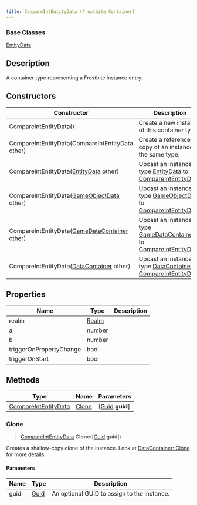 ```yaml
---
title: CompareIntEntityData (Frostbite Container)
---
```

### Base Classes

[EntityData](EntityData)

## Description

A container type representing a Frostbite instance entry.

## Constructors

| Constructor                                                                     | Description                                                                                                                     |
| ------------------------------------------------------------------------------- | ------------------------------------------------------------------------------------------------------------------------------- |
| CompareIntEntityData()                                                          | Create a new instance of this container type.                                                                                   |
| CompareIntEntityData(CompareIntEntityData other)                                | Create a reference copy of an instance of the same type.                                                                        |
| CompareIntEntityData([EntityData](EntityData) other)                            | Upcast an instance of type [EntityData](EntityData) to [CompareIntEntityData](CompareIntEntityData).                            |
| CompareIntEntityData([GameObjectData](GameObjectData) other)                    | Upcast an instance of type [GameObjectData](GameObjectData) to [CompareIntEntityData](CompareIntEntityData).                    |
| CompareIntEntityData([GameDataContainer](GameDataContainer) other)              | Upcast an instance of type [GameDataContainer](GameDataContainer) to [CompareIntEntityData](CompareIntEntityData).              |
| CompareIntEntityData([DataContainer](/vext/ref/cls/shr/datacontainer) other) | Upcast an instance of type [DataContainer](/vext/ref/cls/shr/datacontainer) to [CompareIntEntityData](CompareIntEntityData). |

## Properties

| Name                    | Type           | Description |
| ----------------------- | -------------- | ----------- |
| realm                   | [Realm](Realm) |             |
| a                       | number         |             |
| b                       | number         |             |
| triggerOnPropertyChange | bool           |             |
| triggerOnStart          | bool           |             |

## Methods

| Type                                         | Name            | Parameters                                     |
| -------------------------------------------- | --------------- | ---------------------------------------------- |
| [CompareIntEntityData](CompareIntEntityData) | [Clone](#clone) | \[[Guid](/vext/ref/cls/shr/guid) **guid**\] |

### Clone

> [CompareIntEntityData](CompareIntEntityData) **Clone**(\[[Guid](/vext/ref/cls/shr/guid) **guid**\])

Creates a shallow-copy clone of the instance. Look at [DataContainer::Clone](/vext/ref/cls/shr/datacontainer#clone) for more details.

#### Parameters

| Name | Type         | Description                                 |
| ---- | ------------ | ------------------------------------------- |
| guid | [Guid](Guid) | An optional GUID to assign to the instance. |
